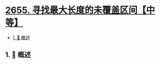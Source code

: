 # [2655. 寻找最大长度的未覆盖区间【中等】](https://github.com/tnotesjs/TNotes.leetcode/tree/main/notes/2655.%20%E5%AF%BB%E6%89%BE%E6%9C%80%E5%A4%A7%E9%95%BF%E5%BA%A6%E7%9A%84%E6%9C%AA%E8%A6%86%E7%9B%96%E5%8C%BA%E9%97%B4%E3%80%90%E4%B8%AD%E7%AD%89%E3%80%91)

<!-- region:toc -->

- [1. 📝 概述](#1--概述)

<!-- endregion:toc -->

## 1. 📝 概述
